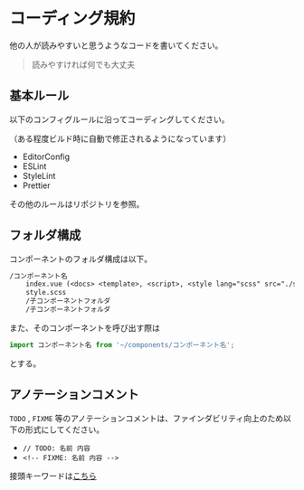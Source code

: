 # コーディング規約

他の人が読みやすいと思うようなコードを書いてください。

> 読みやすければ何でも大丈夫

## 基本ルール

以下のコンフィグルールに沿ってコーディングしてください。

（ある程度ビルド時に自動で修正されるようになっています）

- EditorConfig
- ESLint
- StyleLint
- Prettier

その他のルールはリポジトリを参照。

## フォルダ構成

コンポーネントのフォルダ構成は以下。

```txt
/コンポーネント名
    index.vue (<docs> <template>, <script>, <style lang="scss" src="./style.scss" scoped> を含む)
    style.scss
    /子コンポーネントフォルダ
    /子コンポーネントフォルダ
```

また、そのコンポーネントを呼び出す際は

```javascript
import コンポーネント名 from '~/components/コンポーネント名';
```

とする。

## アノテーションコメント

`TODO` , `FIXME` 等のアノテーションコメントは、ファインダビリティ向上のため以下の形式にしてください。

- `// TODO: 名前 内容`
- `<!-- FIXME: 名前 内容 -->`

接頭キーワードは[こちら](https://github.com/rubocop-hq/ruby-style-guide#comment-annotations)
